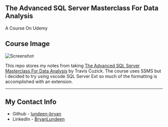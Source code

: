 ## The Advanced SQL Server Masterclass For Data Analysis

A Course On Udemy

## Course Image

![Screenshot](http://imageshack.com/a/img923/1551/hAGImM.png)

This repo stores my notes from taking [The Advanced SQL Server Masterclass For Data Analysis](https://www.udemy.com/course/advanced-sql-server-masterclass-for-data-analysis/) by Travis Cuzick. The course uses SSMS but I decided to try using vscode SQL Server Ext so much of the formatting is accomplished with an extension.

---

## My Contact Info

- Github - [lundeen-bryan](https://github.com/lundeen-bryan)
- LinkedIn - [BryanLundeen](https://www.linkedin.com/in/bryanlundeen/)
